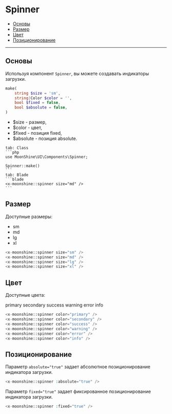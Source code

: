# Spinner

- [Основы](#basics)
- [Размер](#size)
- [Цвет](#color)
- [Позиционирование](#position)

---

<a name="basics"></a>
## Основы

Используя компонент `Spinner`, вы можете создавать индикаторы загрузки.

```php
make(
    string $size = 'sm',
    string|Color $color = '',
    bool $fixed = false,
    bool $absolute = false,
)
```

- $size - размер,
- $color - цвет,
- $fixed - позиция fixed,
- $absolute - позиция absolute.

~~~tabs
tab: Class
```php
use MoonShine\UI\Components\Spinner;

Spinner::make()
```
tab: Blade
```blade
<x-moonshine::spinner size="md" />
```
~~~

<a name="size"></a>
## Размер

Доступные размеры:

- sm
- md
- lg
- xl

```php
<x-moonshine::spinner size="sm" />
<x-moonshine::spinner size="md" />
<x-moonshine::spinner size="lg" />
<x-moonshine::spinner size="xl" />
```

<a name="color"></a>
## Цвет

Доступные цвета:

<span class="badge badge-primary">primary</span>
<span class="badge badge-secondary">secondary</span>
<span class="badge badge-success">success</span>
<span class="badge badge-warning">warning</span>
<span class="badge badge-error">error</span>
<span class="badge badge-info">info</span>

```php
<x-moonshine::spinner color="primary" />
<x-moonshine::spinner color="secondary" />
<x-moonshine::spinner color="success" />
<x-moonshine::spinner color="warning" />
<x-moonshine::spinner color="error" />
<x-moonshine::spinner color="info" />
```

<a name="position"></a>
## Позиционирование

Параметр `absolute="true"` задает абсолютное позиционирование индикатора загрузки.

```php
<x-moonshine::spinner :absolute="true" />
```

Параметр `fixed="true"` задает фиксированное позиционирование индикатора загрузки.

```php
<x-moonshine::spinner :fixed="true" />
```
